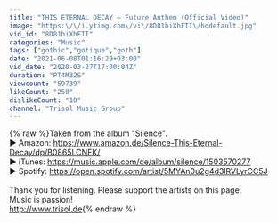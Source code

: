 ```yaml
---
title: "THIS ETERNAL DECAY – Future Anthem (Official Video)"
image: "https:\/\/i.ytimg.com\/vi\/8D81hiXhFTI\/hqdefault.jpg"
vid_id: "8D81hiXhFTI"
categories: "Music"
tags: ["gothic","gotique","goth"]
date: "2021-06-08T01:16:29+03:00"
vid_date: "2020-03-27T17:00:04Z"
duration: "PT4M32S"
viewcount: "59739"
likeCount: "250"
dislikeCount: "10"
channel: "Trisol Music Group"
---
```

{% raw %}Taken from the album &quot;Silence&quot;.<br />► Amazon: <a rel="nofollow" target="blank" href="https://www.amazon.de/Silence-This-Eternal-Decay/dp/B0865LCNFK/">https://www.amazon.de/Silence-This-Eternal-Decay/dp/B0865LCNFK/</a><br />► iTunes: <a rel="nofollow" target="blank" href="https://music.apple.com/de/album/silence/1503570277">https://music.apple.com/de/album/silence/1503570277</a><br />► Spotify: <a rel="nofollow" target="blank" href="https://open.spotify.com/artist/5MYAn0u2g4d3lRVLyrCC5J">https://open.spotify.com/artist/5MYAn0u2g4d3lRVLyrCC5J</a><br /> <br />Thank you for listening. Please support the artists on this page.<br />Music is passion!<br /><a rel="nofollow" target="blank" href="http://www.trisol.de">http://www.trisol.de</a>{% endraw %}
